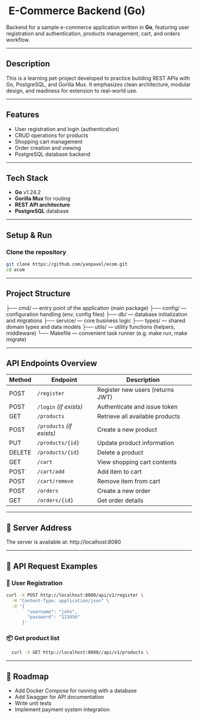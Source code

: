 # ​ E-Commerce Backend (Go)

Backend for a sample e-commerce application written in **Go**, featuring user registration and authentication, products management, cart, and orders workflow.

---

##  Description

This is a learning pet-project developed to practice building REST APIs with Go, PostgreSQL, and Gorilla Mux. It emphasizes clean architecture, modular design, and readiness for extension to real-world use.

---

##  Features

- User registration and login (authentication)
- CRUD operations for products
- Shopping cart management
- Order creation and viewing
- PostgreSQL database backend

---

##  Tech Stack

- **Go** v1.24.2  
- **Gorilla Mux** for routing  
- **REST API architecture**  
- **PostgreSQL** database  

---

##  Setup & Run

### Clone the repository
```bash
git clone https://github.com/yanpavel/ecom.git
cd ecom
```
---

##  Project Structure
├── cmd/ — entry point of the application (main package)
├── config/ — configuration handling (env, config files)
├── db/ — database initialization and migrations
├── service/ — core business logic
├── types/ — shared domain types and data models
├── utils/ — utility functions (helpers, middleware)
└── Makefile — convenient task runner (e.g. make run, make migrate)

---

##  API Endpoints Overview

| Method | Endpoint           | Description                     |
|--------|--------------------|---------------------------------|
| POST   | `/register`        | Register new users (returns JWT) |
| POST   | `/login` *(if exists)* | Authenticate and issue token |
| GET    | `/products`        | Retrieve all available products |
| POST   | `/products` *(if exists)* | Create a new product |
| PUT    | `/products/{id}`   | Update product information       |
| DELETE | `/products/{id}`   | Delete a product                |
| GET    | `/cart`            | View shopping cart contents     |
| POST   | `/cart/add`        | Add item to cart                |
| POST   | `/cart/remove`     | Remove item from cart           |
| POST   | `/orders`          | Create a new order              |
| GET    | `/orders/{id}`     | Get order details               |

---

## 📡 Server Address

The server is available at: 
http://localhost:8080

---

## 📄 API Request Examples

### 📝 User Registration
```bash
curl -X POST http://localhost:8080/api/v1/register \
  -H "Content-Type: application/json" \
  -d '{
        "username": "john",
        "password": "123456"
      }'
```

### 📦  Get product list
```bash
  curl -X GET http://localhost:8080//api/v1/products \
```

---

## 📌 Roadmap
- Add Docker Compose for running with a database
- Add Swagger for API documentation
- Write unit tests
- Implement payment system integration
